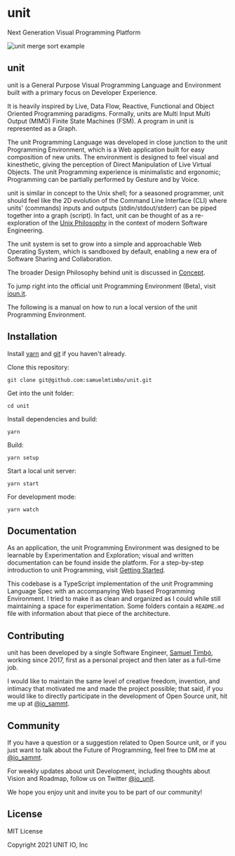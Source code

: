 # unit

Next Generation Visual Programming Platform

![unit merge sort example](/public/gif/0.gif)

## unit

unit is a General Purpose Visual Programming Language and Environment built with a primary focus on Developer Experience. 

It is heavily inspired by Live, Data Flow, Reactive, Functional and Object Oriented Programming paradigms. Formally, units are Multi Input Multi Output (MIMO) Finite State Machines (FSM). A program in unit is represented as a Graph.

The unit Programming Language was developed in close junction to the unit Programming Environment, which is a Web application built for easy composition of new units. The environment is designed to feel visual and kinesthetic, giving the perception of Direct Manipulation of Live Virtual Objects. The unit Programming experience is minimalistic and ergonomic; Programming can be partially performed by Gesture and by Voice.

unit is similar in concept to the Unix shell; for a seasoned programmer, unit should feel like the 2D evolution of the Command Line Interface (CLI) where units' (commands) inputs and outputs (stdin/stdout/stderr) can be piped together into a graph (script). In fact, unit can be thought of as a re-exploration of the [Unix Philosophy](https://en.wikipedia.org/wiki/Unix_philosophy) in the context of modern Software Engineering. 

The unit system is set to grow into a simple and approachable Web Operating System, which is sandboxed by default, enabling a new era of Software Sharing and Collaboration.

The broader Design Philosophy behind unit is discussed in [Concept](src/docs/concept/README.md).

To jump right into the official unit Programming Environment (Beta), visit [ioun.it](https://ioun.it).

The following is a manual on how to run a local version of the unit Programming Environment.

## Installation

Install [yarn](https://classic.yarnpkg.com/en/docs/install/#mac-stable) and [git](https://git-scm.com/book/en/v2/Getting-Started-Installing-Git) if you haven't already.

Clone this repository:

```
git clone git@github.com:samuelmtimbo/unit.git
```

Get into the unit folder:

```
cd unit
```

Install dependencies and build:

```
yarn
```

Build:

```
yarn setup
```

Start a local unit server:

```
yarn start
```

For development mode:

```
yarn watch
```

## Documentation

As an application, the unit Programming Environment was designed to be learnable by Experimentation and Exploration; visual and written documentation can be found inside the platform. For a step-by-step introduction to unit Programming, visit [Getting Started](src/docs/start/README.md).

This codebase is a TypeScript implementation of the unit Programming Language Spec with an accompanying Web based Programming Environment. I tried to make it as clean and organized as I could while still maintaining a space for experimentation. Some folders contain a `README.md` file with information about that piece of the architecture.

## Contributing

unit has been developed by a single Software Engineer, [Samuel Timbó](https://github.com/samuelmtimbo), working since 2017, first as a personal project and then later as a full-time job.

I would like to maintain the same level of creative freedom, invention, and intimacy that motivated me and made the project possible; that said, if you would like to directly participate in the development of Open Source unit, hit me up at [@io_sammt](https://twitter.com/io_sammt).

## Community

If you have a question or a suggestion related to Open Source unit, or if you just want to talk about the Future of Programming, feel free to DM me at [@io_sammt](https://twitter.com/io_sammt).

For weekly updates about unit Development, including thoughts about Vision and Roadmap, follow us on Twitter [@io_unit](https://twitter.com/io_unit).

We hope you enjoy unit and invite you to be part of our community!

## License

MIT License

Copyright 2021 UNIT IO, Inc
